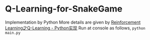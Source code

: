 # Q-Learning-for-SnakeGame
Implementation by Python
More details are given by [Reinforcement Learning之Q-Learning - Python实现](https://www.cnblogs.com/xxhbdk/p/17450089.html)
Run at console as follows,
`python main.py`
